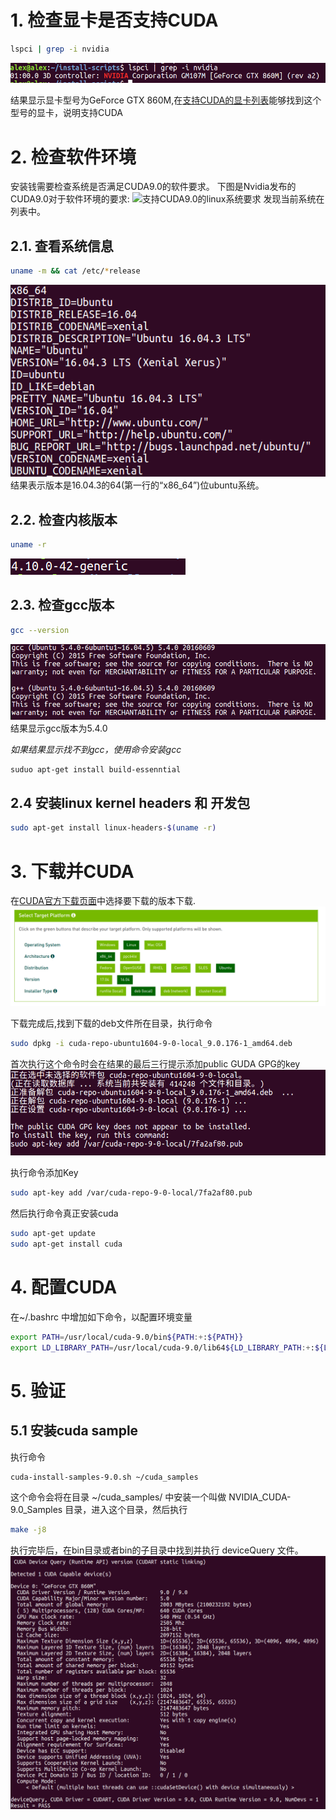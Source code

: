 # 1. 检查显卡是否支持CUDA

```bash
lspci | grep -i nvidia
```

![命令结果](./md_resource/cuda/1.png)

结果显示显卡型号为GeForce GTX 860M,在[支持CUDA的显卡列表]( http://developer.nvidia.com/cuda-gpus)能够找到这个型号的显卡，说明支持CUDA

# 2. 检查软件环境

安装钱需要检查系统是否满足CUDA9.0的软件要求。
下图是Nvidia发布的CUDA9.0对于软件环境的要求:
![支持CUDA9.0的linux系统要求](./md_resource/3.png)
发现当前系统在列表中。

## 2.1. 查看系统信息

``` bash
uname -m && cat /etc/*release
```

![命令结果](./md_resource/cuda/2.png)
结果表示版本是16.04.3的64(第一行的“x86_64”)位ubuntu系统。

## 2.2. 检查内核版本

```bash
uname -r
```
![命令执行结果](./md_resource/cuda/5.png)


## 2.3. 检查gcc版本

```bash
gcc --version
```

![命令执行结果](/md_resource/cuda/4.png)
结果显示gcc版本为5.4.0

_如果结果显示找不到gcc，使用命令安装gcc_

```bash
suduo apt-get install build-essenntial
```

## 2.4 安装linux kernel headers 和 开发包

```bash
sudo apt-get install linux-headers-$(uname -r)
```

# 3. 下载并CUDA
在[CUDA官方下载页面](https://developer.nvidia.com/cuda-downloads)中选择要下载的版本下载.
![选择的要下载的版本](./md_resource/cuda/6.png)

下载完成后,找到下载的deb文件所在目录，执行命令

```bash
sudo dpkg -i cuda-repo-ubuntu1604-9-0-local_9.0.176-1_amd64.deb 
```

首次执行这个命令时会在结果的最后三行提示添加public GUDA GPG的key
![首次执行命令的结果](./md_resource/cuda/7.png)

执行命令添加Key

```bash
sudo apt-key add /var/cuda-repo-9-0-local/7fa2af80.pub
```

然后执行命令真正安装cuda

```bash
sudo apt-get update
sudo apt-get install cuda
```

# 4. 配置CUDA

在~/.bashrc 中增加如下命令，以配置环境变量

```bash
export PATH=/usr/local/cuda-9.0/bin${PATH:+:${PATH}}
export LD_LIBRARY_PATH=/usr/local/cuda-9.0/lib64${LD_LIBRARY_PATH:+:${LD_LIBRARY_PATH}}
```

# 5. 验证

## 5.1 安装cuda sample

执行命令

```bash
cuda-install-samples-9.0.sh ~/cuda_samples
```

这个命令会将在目录 ~/cuda_samples/ 中安装一个叫做 NVIDIA_CUDA-9.0_Samples 目录，进入这个目录，然后执行 

```bash
make -j8
```

执行完毕后，在bin目录或者bin的子目录中找到并执行 deviceQuery 文件。
![deviceQuery 执行结果](./md_resource/cuda/8.png)